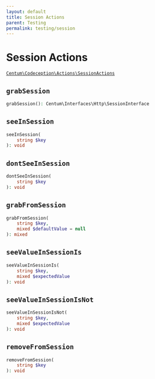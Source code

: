 ```yaml
---
layout: default
title: Session Actions
parent: Testing
permalink: testing/session
---
```




# Session Actions

[`Centum\Codeception\Actions\SessionActions`](https://github.com/SidRoberts/centum/blob/development/src/Codeception/Actions/SessionActions.php)



## `grabSession`

```php
grabSession(): Centum\Interfaces\Http\SessionInterface
```



## `seeInSession`

```php
seeInSession(
    string $key
): void
```



## `dontSeeInSession`

```php
dontSeeInSession(
    string $key
): void
```



## `grabFromSession`

```php
grabFromSession(
    string $key,
    mixed $defaultValue = null
): mixed
```



## `seeValueInSessionIs`

```php
seeValueInSessionIs(
    string $key,
    mixed $expectedValue
): void
```



## `seeValueInSessionIsNot`

```php
seeValueInSessionIsNot(
    string $key,
    mixed $expectedValue
): void
```



## `removeFromSession`

```php
removeFromSession(
    string $key
): void
```

